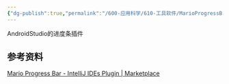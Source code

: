 ```yaml
---
{"dg-publish":true,"permalink":"/600-应用科学/610-工具软件/MarioProgressBar/","tags":["Plugin/AndroidStdio"],"noteIcon":""}
---
```


AndroidStudio的进度条插件



## 参考资料
[Mario Progress Bar - IntelliJ IDEs Plugin | Marketplace](https://plugins.jetbrains.com/plugin/14708-mario-progress-bar)